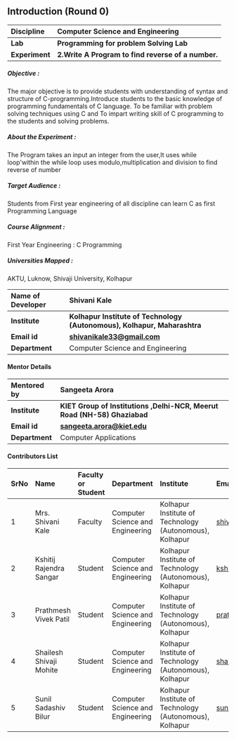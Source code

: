 ## Introduction (Round 0)

<b>Discipline | <b>Computer Science and Engineering
:--|:--|
<b> Lab | <b> Programming for problem Solving Lab
<b> Experiment|     <b> 2.Write A Program to find reverse of a number.
 
<h5> Objective : </h5>
        The major objective is to provide students with understanding of syntax and structure of C-programming.Introduce students to the basic knowledge of programming fundamentals of C language. To be familiar with problem solving techniques using C and To impart writing skill of C programming to the students and solving problems.

<h5> About the Experiment :  </h5>
The Program takes an input an integer from the user,It uses while loop'within the while loop uses modulo,multiplication and division to find reverse of number

<h5> Target Audience : </h5>

Students from First year engineering of all discipline can learn C as first Programming Language

<h5> Course Alignment : </h5>

First Year Engineering : C Programming 

<h5> Universities Mapped : </h5>

AKTU, Luknow,
Shivaji University, Kolhapur

<b>Name of Developer | <b> Shivani Kale
:--|:--|
<b> Institute | <b> Kolhapur Institute of Technology (Autonomous), Kolhapur, Maharashtra
<b> Email id|     <b> shivanikale33@gmail.com
<b> Department | Computer Science and Engineering

#### Mentor Details

<b>Mentored by | <b> Sangeeta Arora
:--|:--|
<b> Institute | <b> KIET Group of Institutions ,Delhi-NCR, Meerut Road (NH-58) Ghaziabad
<b> Email id|     <b> sangeeta.arora@kiet.edu
<b> Department | Computer Applications

#### Contributors List

SrNo | Name | Faculty or Student | Department| Institute | Email id
:--|:--|:--|:--|:--|:--|
1 | Mrs. Shivani Kale | Faculty | Computer Science and Engineering | Kolhapur Institute of Technology (Autonomous), Kolhapur | shivanikale33@gmail.com
2 | Kshitij Rajendra Sangar | Student | Computer Science and Engineering | Kolhapur Institute of Technology (Autonomous), Kolhapur |kshitijsangar@gmail.com
3 | Prathmesh Vivek Patil | Student | Computer Science and Engineering | Kolhapur Institute of Technology (Autonomous), Kolhapur | prathmeshpatil0126@gmail.com
4 | Shailesh Shivaji Mohite | Student | Computer Science and Engineering | Kolhapur Institute of Technology (Autonomous), Kolhapur |shailesh.mohite7543@gmail.com
5 | Sunil Sadashiv Bilur | Student | Computer Science and Engineering | Kolhapur Institute of Technology (Autonomous), Kolhapur | sunilbilur@gmail.com
